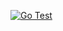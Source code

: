 [![Go Test](https://github.com/jesseneal/go-tests/actions/workflows/go-test.yml/badge.svg)](https://github.com/jesseneal/go-tests/actions/workflows/go-test.yml)